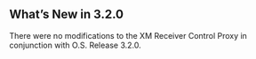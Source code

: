 
## What’s New in 3.2.0

There were no modifications to the XM Receiver Control Proxy in conjunction with O.S. Release 3.2.0.

